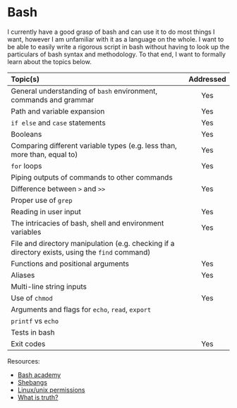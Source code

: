 # Bash
I currently have a good grasp of bash and can use it to do most things I want, however I am unfamiliar with it as a 
language on the whole. I want to be able to easily write a rigorous script in bash without having to look up 
the particulars of bash syntax and methodology. To that end, I want to formally learn about the topics below.   

| Topic(s) | Addressed |
| :------- | :-------: |
| General understanding of `bash` environment, commands and grammar | Yes |
| Path and variable expansion | Yes |
| `if else` and `case` statements | Yes |
| Booleans | Yes |
| Comparing different variable types (e.g. less than, more than, equal to) | Yes |
| `for` loops | Yes |
| Piping outputs of commands to other commands |
| Difference between `>` and `>>` | Yes |
| Proper use of `grep` |
| Reading in user input | Yes |
| The intricacies of bash, shell and environment variables | Yes |
| File and directory manipulation (e.g. checking if a directory exists, using the `find` command) |
| Functions and positional arguments | Yes |
| Aliases | Yes |
| Multi-line string inputs |
| Use of `chmod` | Yes |
| Arguments and flags for `echo`, `read`, `export` |
| `printf` vs `echo` |
| Tests in bash |
| Exit codes | Yes |

Resources:
* [Bash academy](https://www.bash.academy)
* [Shebangs](https://en.wikipedia.org/wiki/Shebang_%28Unix%29)
* [Linux/unix permissions](https://www.tutorialspoint.com/unix/unix-file-permission.htm)
* [What is truth?](http://tldp.org/LDP/abs/html/testconstructs.html)
